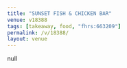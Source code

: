 ```yaml
---
title: "SUNSET FISH & CHICKEN BAR"
venue: v18388
tags: [takeaway, food, "fhrs:663209"]
permalink: /v/18388/
layout: venue
---
```

null